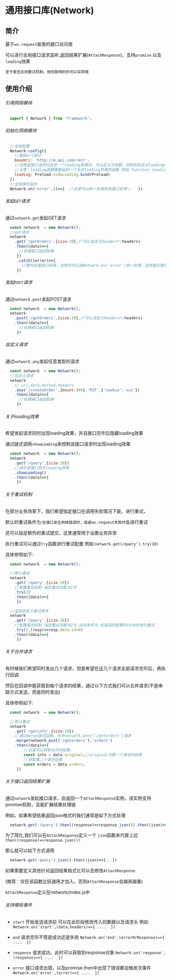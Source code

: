 # 通用接口库(Network)

## 简介

基于`wx.request`装类的接口访问类

可以进行全局接口请求监听,返回结果扩展(`AttachResponse`)，支持`promise` 以及`loading`效果 

`至于是否支持重试机制，相信聪明的你可以实现哦`

## 使用介绍

###### 引用网络模块

```js
  import { Network } from 'framework';
```

###### 初始化网络模块

```js
  //全局配置
  Network.config({
    //基础url部分
    baseUri: 'http://m.api.com/rest',
    //当希望接口请求时出现一个loading效果时，可以定义次参数，控制如何显示loading消息
    //注意：loading函数需要返回一个关闭loading效果的函数 例如 function loading(){  showLoading();return hideLoading;     }
    loading: Preload.hideLoading.bind(Preload)
  })
  //全局事件监听
  Network.on('error',()=>{  /*这里可以统一处理所有接口异常*/   })
```

###### 发起`GET`请求

通过`network.get`发起GET请求

```js
  const network  = new Network();
  //get请求
  network
    .get('/getOrders',{size:20},/*可以自定义headers*/headers)
    .then((data)=>{
      //处理接口返回结果
     })
     .catch((error)=>{
       //额外处理接口异常，当然也可以在Network.on('error')统一处理，这样就无需使用catch
     })
```

###### 发起`POST`请求

通过`network.post`发起POST请求

```js
  const network  = new Network();
  network
    .post('/getOrders',{size:20},/*可以自定义headers*/headers)
    .then((data)=>{
      //处理接口返回结果
     })

```

###### 自定义请求

通过`network.any`发起任意类型的请求

```js
  const network  = new Network();
  //自定义请求
  network
    // uri,data,method,headers
    .any('/createOrder',{mount:999},'PUT',{'cookie':'xxx'})
    .then((data)=>{
      //处理接口返回结果
     })
```

###### 关于loading效果

希望发起请求同时出现loading效果，并且接口完毕后隐藏loading效果

通过链式调用`showLoading`来控制该接口请求时出现loading效果

```js
  const network  = new Network();
  network
    .get('/query',{size:20})
    //指示该接口显示loading效果
    .showLoading()
    .then((data)=>{
     })
```

###### 关于重试机制

在部分业务场景下，我们希望指定接口在调用失败情况下能，进行重试，

默认的重试条件为:`在接口发生网络错误时，或者wx.request失败时`会进行重试

还可以指定额外的重试提交，这里通常用于设置业务异常

执行重试可以通过`try`函数进行重试配置 例如:`network.get(/query').try(10)`

具体参照如下:

```js
  const network  = new Network();

  //默认重试
  network
    .get('/query',{size:20})
    //配置重试机制 指定重试次数为2次
    .try(2)
    .then((data)=>{
     })

  //追加自定义重试条件
  network
    .get('/query',{size:20})
    //配置重试机制 指定重试次数为2次,出现条件为 在返回的结果的id<0时进行重试
    .try(2,(resp)=>resp.data.id<0)
    .then((data)=>{
     })

```

###### 关于合并请求

有时候我们希望同时发出几个请求，但是希望在这几个请求全部请求完毕后，再执行回调

然后在回调中能获取到每个请求的结果，通过以下方式我们可以合并请求(不是串联方式发送，而是同时发出)

具体参照如下:

```js
  const network  = new Network();

  //默认重试
  network
    .get('/getinfo',{size:20})
    //通过merge链式函数，合并network.post('/getorders')请求
    .merge(network.post('/getorders'),'orders')
    .then((data)=>{
        //这里可以获取合并的结果，
        const info = data.original;//original为第一个请求的结果
        //获取第二个请求结果
        const orders = data.orders;
     })

```

###### 关于接口返回结果扩展

通过`network`发起接口请求，会返回一个`AttachResponse`实例，该实例支持promise机制，且能扩展结果处理链

例如，如果希望结果返回json格式时我们通常是如下方式处理

```js
  network.get('/query').then((response)=>response.json()).then((json)=>{...})
```

为了简化,我们可以在`AttachResponse`定义一个 `json`函数来代替上边`then((response)=>response.json())`

那么就可以如下方式调用

```js
  network.get('query').json().then((json)=>{...})
```

如果需要定义其他针对返回结果格式化可以去修改`AttachResponse`

(推荐：仅在该函数比较通用才加入，否则`AttachResponse`会越来越重)

`AttachResponse`定义在network/index.js中

###### 支持哪些事件

- `start`  开始发送请求前 可以在此阶段修改传入的数据以及请求头 例如   `Network.on('start',(data,headers)=>{ ....  })`

- `end` 请求完毕不管是成功还是失败  `Network.on('end',(errorOrResponse)=>{ ....  })`

- `response` 请求成功，此时可以获取到response对象 `Network.on('response',(response)=>{ ....  })`

- `error` 接口请求出错，以及promise.then中出现了错误都会触发次事件 `Network.on('error',(error)=>{ ....  })`